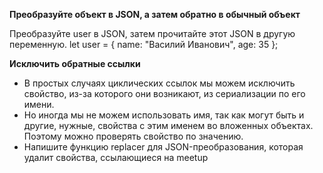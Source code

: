 **Преобразуйте объект в JSON, а затем обратно в обычный объект**

Преобразуйте user в JSON, затем прочитайте этот JSON в другую переменную.
let user = {
name: "Василий Иванович",
age: 35
};



**Исключить обратные ссылки**
* В простых случаях циклических ссылок мы можем исключить свойство, из-за которого они возникают, из сериализации по его имени.
* Но иногда мы не можем использовать имя, так как могут быть и другие, нужные, свойства с этим именем во вложенных объектах. Поэтому можно проверять свойство по значению.
* Напишите функцию replacer для JSON-преобразования, которая удалит свойства, ссылающиеся на meetup
